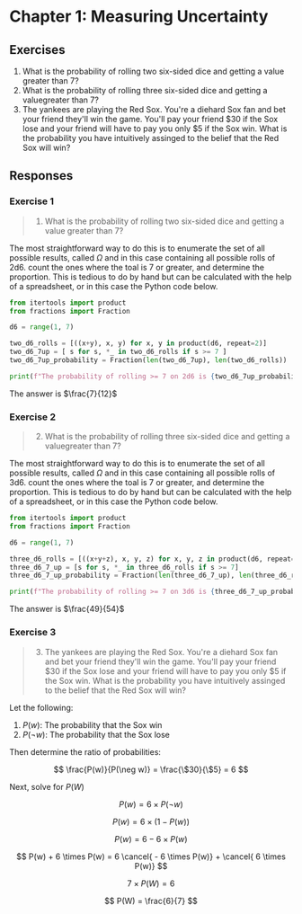 #  Chapter 1: Measuring Uncertainty

## Exercises
1. What is the probability of rolling two six-sided dice and getting a value greater than 7?
2. What is the probability of rolling three six-sided dice and getting a valuegreater than 7?
3.  The yankees are playing the Red Sox.  You're a diehard Sox fan and bet your friend they'll win the game.  You'll pay your friend $30 if the Sox lose and your friend will have to pay you only $5 if the Sox win.  What is the probability you have intuitively assinged to the belief that the Red Sox will win?
## Responses

###  Exercise 1

>  1. What is the probability of rolling two six-sided dice and getting a value greater than 7?

The most straightforward way to do this is to enumerate the set of all possible results, called $\Omega$ and in this case containing all possible rolls of 2d6.  count the ones where the toal is 7 or greater, and determine the proportion.  This is tedious to do by hand but can be calculated with the help of a spreadsheet, or in this case the Python code below.

```Python
from itertools import product
from fractions import Fraction

d6 = range(1, 7)

two_d6_rolls = [((x+y), x, y) for x, y in product(d6, repeat=2)]
two_d6_7up = [ s for s, *_ in two_d6_rolls if s >= 7 ]
two_d6_7up_probability = Fraction(len(two_d6_7up), len(two_d6_rolls))

print(f"The probability of rolling >= 7 on 2d6 is {two_d6_7up_probability}")
```

The answer is $\frac{7}{12}$


###  Exercise 2

>  2. What is the probability of rolling three six-sided dice and getting a valuegreater than 7?

The most straightforward way to do this is to enumerate the set of all possible results, called $\Omega$ and in this case containing all possible rolls of 3d6.  count the ones where the toal is 7 or greater, and determine the proportion.  This is tedious to do by hand but can be calculated with the help of a spreadsheet, or in this case the Python code below.

```Python
from itertools import product
from fractions import Fraction

d6 = range(1, 7)

three_d6_rolls = [((x+y+z), x, y, z) for x, y, z in product(d6, repeat=3)]
three_d6_7_up = [s for s, *_ in three_d6_rolls if s >= 7]
three_d6_7_up_probability = Fraction(len(three_d6_7_up), len(three_d6_rolls))

print(f"The probability of rolling >= 7 on 3d6 is {three_d6_7_up_probability}")
```

The answer is $\frac{49}{54}$

###  Exercise 3

> 3.  The yankees are playing the Red Sox.  You're a diehard Sox fan and bet your friend they'll win the game.  You'll pay your friend $30 if the Sox lose and your friend will have to pay you only $5 if the Sox win.  What is the probability you have intuitively assinged to the belief that the Red Sox will win?

Let the following:
1.  $P(w)$: The probability that the Sox win
2.  $P(\neg w)$: The probability that the Sox lose

Then determine the ratio of probabilities:

$$
\frac{P(w)}{P(\neg w)} = \frac{\$30}{\$5} = 6
$$

Next, solve for $P(W)$

$$
P(w) = 6\times P(\neg w)
$$

$$
P(w) = 6 \times (1-P(w))
$$

$$
P(w) = 6 - 6 \times P(w)
$$

$$
P(w) + 6 \times P(w) = 6 \cancel{ - 6 \times P(w)} + \cancel{ 6 \times P(w)}
$$

$$
7 \times P(W) = 6
$$

$$
P(W) = \frac{6}{7}
$$

